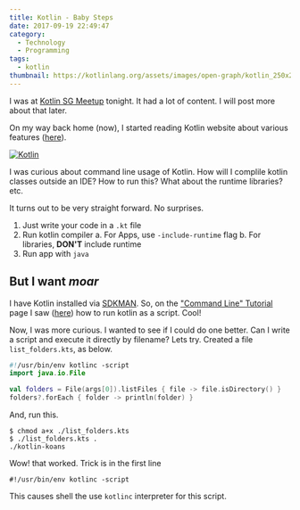 ```yaml
---
title: Kotlin - Baby Steps
date: 2017-09-19 22:49:47
category:
  - Technology
  - Programming
tags:
  - kotlin
thumbnail: https://kotlinlang.org/assets/images/open-graph/kotlin_250x250.png
---
```


I was at [Kotlin SG Meetup](https://www.meetup.com/kotlinsg/events/243293562/) tonight. It had a lot of content. I will post more about that later.

On my way back home (now), I started reading Kotlin website about various features ([here](https://kotlinlang.org/docs/tutorials/)).

<!--more-->

[![Kotlin](https://kotlinlang.org/assets/images/twitter-card/kotlin_800x320.png)](https://kotlinlang.org/)

I was curious about command line usage of Kotlin. How will I complile kotlin classes outside an IDE? How to run this? What about the runtime libraries? etc.

It turns out to be very straight forward. No surprises.

1. Just write your code in a `.kt` file
1. Run kotlin compiler
   a. For Apps, use `-include-runtime` flag
   b. For libraries, **DON'T** include runtime
1. Run app with `java`

## But I want _moar_

I have Kotlin installed via [SDKMAN](https://sdkman.io). So, on the ["Command Line" Tutorial](https://kotlinlang.org/docs/tutorials/command-line.html) page I saw ([here](https://kotlinlang.org/docs/tutorials/command-line.html#using-the-command-line-to-run-scripts)) how to run kotlin as a script. Cool!

Now, I was more curious. I wanted to see if I could do one better. Can I write a script and execute it directly by filename? Lets try. Created a file `list_folders.kts`, as below.

```kotlin list_folders.kts
#!/usr/bin/env kotlinc -script
import java.io.File

val folders = File(args[0]).listFiles { file -> file.isDirectory() }
folders?.forEach { folder -> println(folder) }

```

And, run this.

```shell
$ chmod a+x ./list_folders.kts
$ ./list_folders.kts .
./kotlin-koans
```

Wow! that worked. Trick is in the first line

```shell
#!/usr/bin/env kotlinc -script
```

This causes shell the use `kotlinc` interpreter for this script.
